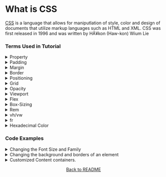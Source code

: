 
# What is CSS
[CSS](https://en.wikipedia.org/wiki/CSS) is a language that allows for maniputlation of style, color and design of documents that utilize markup languages such as HTML and XML. CSS was first released in 1996 and was written by HÃ¥kon (Haw-kon) Wium Lie 

### Terms Used in Tutorial
<details>
    <summary>Property</summary>
    A property is an aspect of an element that can be set using CSS to change the design of an HTML element. IE: Color, Background Color, Font Size, etc.
</details>
<details>
    <summary>Padding</summary>
    Padding refers to the space that surrounds an elements content within said element.
</details>
<details>
    <summary>Margin</summary>
    Margin refers to the space around an element's border.
</details>
<details>
    <summary>Border</summary>
    The border of an element is the line that surrounds the elements, however while the border isn't always displayed it acts as a framing device for the element.
</details>
<details>
    <summary>Positioning</summary>
    Positioning refers to the location that a element will be displayed on a screen, as well as whether the element will be able to move on the screen.
</details>
<details>
    <summary>Grid</summary>
    A CSS grid allows for developers to define a column and row layout for their web designs.
</details>
<details>
    <summary>Opacity</summary>
    Opacity is a property that defines what degree of transparency an element will have.
</details>
<details>
    <summary>Viewport</summary>
    The viewport refers to the total visual area of a webpage that is available to the user.
</details>
<details>
    <summary>Flex</summary>
    The flex property of an element defines how the element will grow or shrink in order to fit the available display.
</details>
<details>
    <summary>Box-Sizing</summary>
    Box-sizing refers to the overall size of the element as it comes to its width and height.
</details>
<details>
    <summary>Rem</summary>
    Rem is a unit of sizing that stands for the root em and will define aspects of the element that will be inherited from the root element.
</details>
<details>
    <summary>vh/vw</summary>
    Vh is an abbriviation for viewport height, while vw stands for viewport width both of these are used to define a percent of the total viewport that should be taken by an element.
</details>
<details>
    <summary>fr</summary>
    Fr stands for Fractional unit and it is a unit of length with-in a defined grid.
</details>
<details>
    <summary>Hexadecimal Color</summary>
    Hexadecimal Color refers a 6-symbol code that represents the value of Red, Green, and Blue that make up a color from 0 to 255.
</details>

### Code Examples
<details>
    <summary>Changing the Font Size and Family</summary>
    <pre><code>&lt;style&gt;
    p{
			text-align: center;
			font-family: alexei;
			}
	&lt;/style&gt;
    &lt;p&gt;Lorem ipsum dolor sit amet, consectetur adipiscing elit. Maecenas nec imperdiet nunc, eu dignissim ipsum. Curabitur varius nisl eu arcu pellentesque, sit amet venenatis est mattis. &lt;/p&gt;</code></pre>
    <!--<style>
    #p1{
			text-align: center;
			font-family: alexei;
			}
    </style>
    <p id = 'p1'>Lorem ipsum dolor sit amet, consectetur adipiscing elit. Maecenas nec imperdiet nunc, eu dignissim ipsum. Curabitur varius nisl eu arcu pellentesque, sit amet venenatis est mattis.</p>-->
    <img src=Font-for-MD-Page.png>
</details>
<details>
    <summary>Changing the background and borders of an element</summary>
    <pre><code>&lt;style&gt;
    button{
			background-color: Orange;
			border-width: thick;
			}
	&lt;/style&gt;&lt;button type="button" onclick="alert('Hello world!')"&gt;Click Me!&lt;/button&gt;</code></pre>
    <!--<style>
         #button1{
			background-color: Orange;
			border-width: thick;
			}
    </style>
    <button type="button" onclick="alert('Hello world!')">Click Me!</button>
    <button id = 'button1'type="button" onclick="alert('Hello world!')">Click Me!</button>-->
    <img src=Buttons-for-MD-Page.png>
</details>
<details>
    <summary>Customized Content containers.</summary>
    <pre><code>
    &lt;style&gt;
    #div1{
		background-color: white;
        color: black;
        border-radius: 15px;
        text-align: center;
        font-family: alexei;text-align: center;
		font-family: alexei;
	}
    #div2{
        border-color: orange;
        border-radius: 12px;
        color: brown;
        width: 25%;
        text-align: right;
        font-family: fantasy;
    }
    &lt;/style&gt;
    &lt;div Id = 'div1'&gt;&lt;p&gt;Informaiton seperated by a divider.&lt;/p&gt;&lt;/div&gt;&lt;div id='div2'&gt;&lt;p&gt; information seperated from the other using a divider.&lt;/p&gt; &lt;/div&gt;</code></pre>
    <!--<style>
    #div1{
    background-color: white;
    color: black;
    border-radius: 15px;
    text-align: center;
    font-family: alexei;
    }
    #div2{
    background-color: orange;
    border-radius: 12px;
    color: brown;
    width: 25%;
    text-align: right;
    font-family: fantasy;
    }</style>
    <div id='div1'><p>Information seperated by a divider.</p></div><div  id=div2><p>Information seperated form the other using a divider.</p></div>-->
    <img src=Div-Image-for-MD.png>
</details>
<p align = "center"><a href='https://github.com/JusticeGtrrz/FinalProject-DigitalSystems/blob/main/README.md'>Back to README</a></p>

